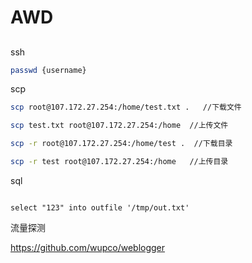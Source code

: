 # AWD

## 

ssh 

```bash
passwd {username}
```

scp

```bash
scp root@107.172.27.254:/home/test.txt .   //下载文件

scp test.txt root@107.172.27.254:/home  //上传文件

scp -r root@107.172.27.254:/home/test .  //下载目录

scp -r test root@107.172.27.254:/home   //上传目录
```

sql

```

select "123" into outfile '/tmp/out.txt'
```

流量探测

https://github.com/wupco/weblogger